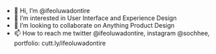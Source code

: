 - 👋 Hi, I’m @ifeoluwadontire
- 👀 I’m interested in User Interface and Experience Design
- 💞️ I’m looking to collaborate on Anything Product Design 
- 📫 How to reach me twitter @ifeoluwadontire, instagram @sochhee, portfolio: cutt.ly/ifeoluwadontire

<!---
ifeoluwadontire/ifeoluwadontire is a ✨ special ✨ repository because its `README.md` (this file) appears on your GitHub profile.
You can click the Preview link to take a look at your changes.
--->
